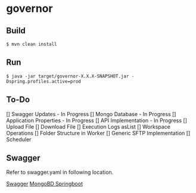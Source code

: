 # governor



## Build

```
$ mvn clean install
```

## Run

```
$ java -jar target/governor-X.X.X-SNAPSHOT.jar -Dspring.profiles.active=prod
```

## To-Do

[] Swagger Updates - In Progress
[] Mongo Database - In Progress
[] Application Properties - In Progress
[] API Implementation - In Progress
[] Upload File
[] Download File
[] Execution Logs asList
[] Workspace Operations
[] Folder Structure in Worker
[] Generic SFTP Implementation
[] Scheduler


## Swagger

Refer to swagger.yaml in following location.

[Swagger](https://github.com/ravivamsi/governor/blob/master/swagger.yaml)
[MongoBD Springboot](https://www.journaldev.com/18156/spring-boot-mongodb)
